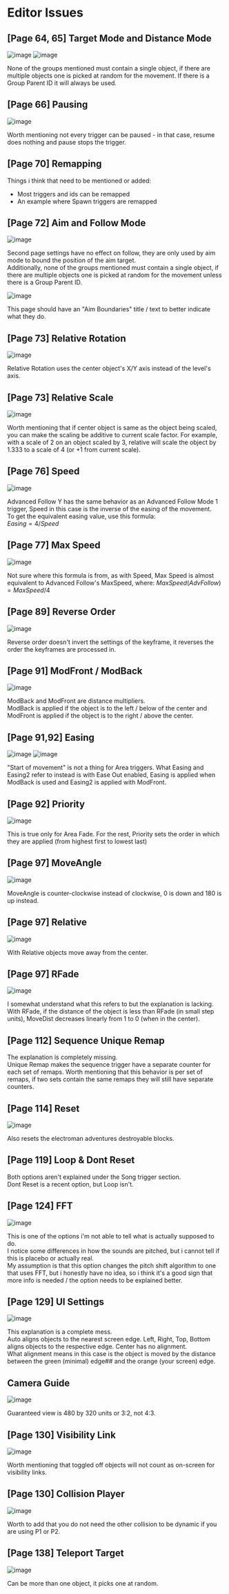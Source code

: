 # Editor Issues
## [Page 64, 65] Target Mode and Distance Mode
![image](https://github.com/user-attachments/assets/cac9de43-9551-4466-b3c2-03a56ee5894a)
![image](https://github.com/user-attachments/assets/8f69b2fe-074c-4c39-92cc-992bf7cced94)

None of the groups mentioned must contain a single object, if there are multiple objects one is picked at random for the movement. If there is a Group Parent ID it will always be used.


## [Page 66] Pausing
![image](https://github.com/user-attachments/assets/bbbf6929-b28c-431f-8e1c-a8ad8a52a0d8)

Worth mentioning not every trigger can be paused - in that case, resume does nothing and pause stops the trigger.

## [Page 70] Remapping

Things i think that need to be mentioned or added:
- Most triggers and ids can be remapped
- An example where Spawn triggers are remapped

## [Page 72] Aim and Follow Mode
![image](https://github.com/user-attachments/assets/63f04efa-b068-44d6-938d-0cd6dc998f8a)

Second page settings have no effect on follow, they are only used by aim mode to bound the position of the aim target.  
Additionally, none of the groups mentioned must contain a single object, if there are multiple objects one is picked at random for the movement unless there is a Group Parent ID.

![image](https://github.com/user-attachments/assets/8a7a126d-2753-4ba4-a50b-10de3acf9e6c)

This page should have an "Aim Boundaries" title / text to better indicate what they do.

## [Page 73] Relative Rotation
![image](https://github.com/user-attachments/assets/7d9f88c6-ae7f-4339-bea4-9e2cacb4b663)

Relative Rotation uses the center object's X/Y axis instead of the level's axis.

## [Page 73] Relative Scale
![image](https://github.com/user-attachments/assets/a3dddc09-79d7-4946-9a56-facac0659c0c)

Worth mentioning that if center object is same as the object being scaled, you can make the scaling be additive to current scale factor.
For example, with a scale of 2 on an object scaled by 3, relative will scale the object by 1.333 to a scale of 4 (or +1 from current scale).

## [Page 76] Speed

![image](https://github.com/user-attachments/assets/da0a0c29-1119-4d92-bca1-b467bba75110)

Advanced Follow Y has the same behavior as an Advanced Follow Mode 1 trigger, Speed in this case is the inverse of the easing of the movement.  
To get the equivalent easing value, use this formula:  
$Easing = 4/Speed$

## [Page 77] Max Speed

![image](https://github.com/user-attachments/assets/677a58fb-a506-41c8-821a-03ef9472f990)

Not sure where this formula is from, as with Speed, Max Speed is almost equivalent to Advanced Follow's MaxSpeed, where:
$Max Speed(AdvFollow) = MaxSpeed/4$

## [Page 89] Reverse Order

![image](https://github.com/user-attachments/assets/5bb5a16f-8e88-4fe6-bfec-6da0d59c33a8)

Reverse order doesn't invert the settings of the keyframe, it reverses the order the keyframes are processed in.

## [Page 91] ModFront / ModBack

![image](https://github.com/user-attachments/assets/b1a6c887-31f0-4604-b7b2-c0d6532176e4)

ModBack and ModFront are distance multipliers.	
ModBack is applied if the object is to the left / below of the center and ModFront is applied if the object is to the right / above the center.

## [Page 91,92] Easing

![image](https://github.com/user-attachments/assets/d84ab90a-2833-4999-8825-dd0fbcce4662)
![image](https://github.com/user-attachments/assets/b08ab3bb-4451-43b9-9bec-dd973447b45d)

"Start of movement" is not a thing for Area triggers. What Easing and Easing2 refer to instead is with Ease Out enabled, Easing is applied when ModBack is used and Easing2 is applied with ModFront.

## [Page 92] Priority

![image](https://github.com/user-attachments/assets/1055c883-2fe7-479b-868e-8b52064a8e91)

This is true only for Area Fade. For the rest, Priority sets the order in which they are applied (from highest first to lowest last)

## [Page 97] MoveAngle

![image](https://github.com/user-attachments/assets/6f6fbd41-d4e9-4252-87e2-6db2f6b8ca55)

MoveAngle is counter-clockwise instead of clockwise, 0 is down and 180 is up instead.

## [Page 97] Relative

![image](https://github.com/user-attachments/assets/6e0de744-8791-4d87-8844-d9ab5f678319)

With Relative objects move away from the center.

## [Page 97] RFade

![image](https://github.com/user-attachments/assets/352b2ed1-479c-4709-9c25-37650e4408fe)

I somewhat understand what this refers to but the explanation is lacking.	
With RFade, if the distance of the object is less than RFade (in small step units), MoveDist decreases linearly from 1 to 0 (when in the center).

## [Page 112] Sequence Unique Remap

The explanation is completely missing.	
Unique Remap makes the sequence trigger have a separate counter for each set of remaps.	
Worth mentioning that this behavior is per set of remaps, if two sets contain the same remaps they will still have separate counters.

## [Page 114] Reset

![image](https://github.com/user-attachments/assets/1db1bb3d-bc63-4dbb-b84e-5025cafb8d8e)

Also resets the electroman adventures destroyable blocks.

## [Page 119] Loop & Dont Reset

Both options aren't explained under the Song trigger section.  
Dont Reset is a recent option, but Loop isn't.

## [Page 124] FFT

![image](https://github.com/user-attachments/assets/31a05066-38b2-4640-9926-e5df2eb6f38e)

This is one of the options i'm not able to tell what is actually supposed to do.  
I notice some differences in how the sounds are pitched, but i cannot tell if this is placebo or actually real.  
My assumption is that this option changes the pitch shift algorithm to one that uses FFT, but i honestly have no idea, so i think it's a good sign that more info is needed / the option needs to be explained better.

## [Page 129] UI Settings

![image](https://github.com/user-attachments/assets/1f7d9871-edb7-4d03-b251-6a2e98b765ef)

This explanation is a complete mess.  
Auto aligns objects to the nearest screen edge. Left, Right, Top, Bottom aligns objects to the respective edge. Center has no alignment.  
What alignment means in this case is the object is moved by the distance between the green (minimal) edge## and the orange (your screen) edge.

## Camera Guide
![image](https://github.com/user-attachments/assets/6d6a213f-ace3-43f7-87c8-830b6547bfd4)

Guaranteed view is 480 by 320 units or 3:2, not 4:3.

## [Page 130] Visibility Link

![image](https://github.com/user-attachments/assets/aae6b943-009f-4a66-9cad-187f6098445c)

Worth mentioning that toggled off objects will not count as on-screen for visibility links.

## [Page 130] Collision Player

![image](https://github.com/user-attachments/assets/834c8391-2731-4045-b3f4-76f1ffd7d0ef)

Worth to add that you do not need the other collision to be dynamic if you are using P1 or P2.

## [Page 138] Teleport Target

![image](https://github.com/user-attachments/assets/114ee390-879d-404b-97cb-c83a16cb4ee5)

Can be more than one object, it picks one at random.
